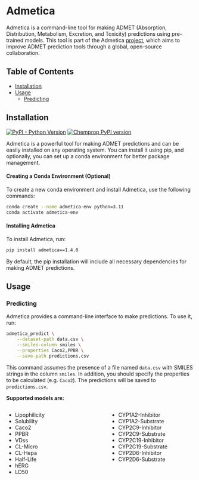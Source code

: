 # Admetica

Admetica is a command-line tool for making ADMET (Absorption, Distribution, Metabolism, Excretion, and Toxicity) predictions using pre-trained models. This tool is part of the Admetica [project](https://github.com/datagrok-ai/admetica), which aims to improve ADMET prediction tools through a global, open-source collaboration.

## Table of Contents

- [Installation](#installation)
- [Usage](#usage)
  - [Predicting](#predicting)

## Installation

[![PyPI - Python Version](https://img.shields.io/pypi/pyversions/chemprop)](https://badge.fury.io/py/chemprop)
[![Chemprop PyPI version](https://badge.fury.io/py/chemprop.svg)](https://badge.fury.io/py/chemprop)

Admetica is a powerful tool for making ADMET predictions and can be easily installed on any operating system. You can install it using pip, and optionally, you can set up a conda environment for better package management.

#### Creating a Conda Environment (Optional)

To create a new conda environment and install Admetica, use the following commands:

```bash
conda create --name admetica-env python=3.11
conda activate admetica-env
```

#### Installing Admetica

To install Admetica, run:

```bash
pip install admetica==1.4.0
```

By default, the pip installation will include all necessary dependencies for making ADMET predictions.

## Usage

### Predicting

Admetica provides a command-line interface to make predictions. To use it, run:

```bash
admetica_predict \
    --dataset-path data.csv \
    --smiles-column smiles \
    --properties Caco2,PPBR \
    --save-path predictions.csv
```

This command assumes the presence of a file named `data.csv` with SMILES strings in the column `smiles`. In addition, you should specify the properties to be calculated (e.g. `Caco2`). The predictions will be saved to `predictions.csv`.

**Supported models are:**

<div style="display: flex; justify-content: space-between;">

<div style="width: 45%;">

- Lipophilicity
- Solubility
- Caco2
- PPBR
- VDss
- CL-Micro
- CL-Hepa
- Half-Life
- hERG
- LD50

</div>

<div style="width: 45%;">

- CYP1A2-Inhibitor
- CYP1A2-Substrate
- CYP2C9-Inhibitor
- CYP2C9-Substrate
- CYP2C19-Inhibitor
- CYP2C19-Substrate
- CYP2D6-Inhibitor
- CYP2D6-Substrate

</div>

</div>
